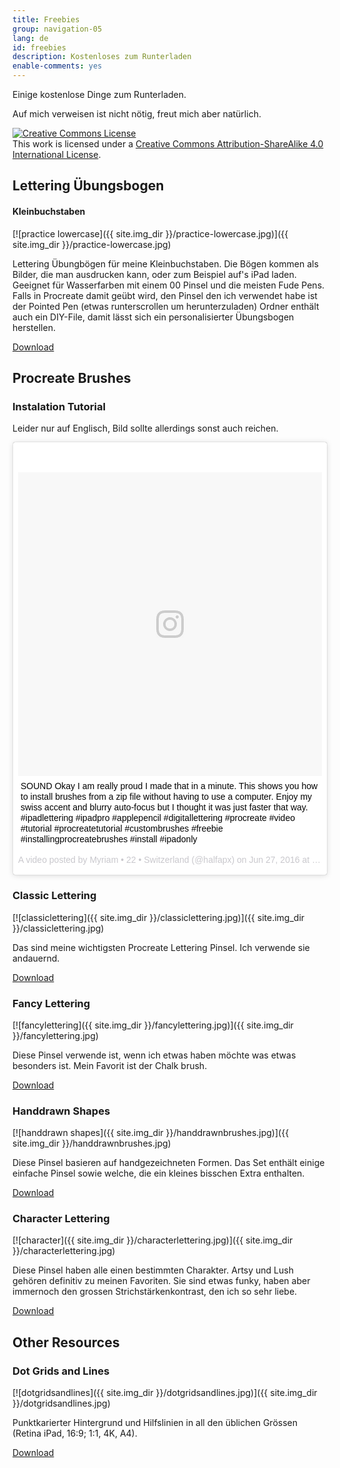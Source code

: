 ```yaml
---
title: Freebies
group: navigation-05
lang: de
id: freebies
description: Kostenloses zum Runterladen
enable-comments: yes
---
```

Einige kostenlose Dinge zum Runterladen.

Auf mich verweisen ist nicht nötig, freut mich aber natürlich.

<a rel="license" href="http://creativecommons.org/licenses/by-sa/4.0/"><img alt="Creative Commons License" style="border-width:0" src="https://i.creativecommons.org/l/by-sa/4.0/88x31.png" /></a><br />This work is licensed under a <a rel="license" href="http://creativecommons.org/licenses/by-sa/4.0/">Creative Commons Attribution-ShareAlike 4.0 International License</a>.

## Lettering Übungsbogen

#### Kleinbuchstaben
[![practice lowercase]({{ site.img_dir }}/practice-lowercase.jpg)]({{ site.img_dir }}/practice-lowercase.jpg)

Lettering Übungbögen für meine Kleinbuchstaben. Die Bögen kommen als Bilder, die man ausdrucken kann, oder zum Beispiel auf's iPad laden. Geeignet für Wasserfarben mit einem 00 Pinsel und die meisten Fude Pens.
Falls in Procreate damit geübt wird, den Pinsel den ich verwendet habe ist der Pointed Pen (etwas runterscrollen um herunterzuladen)
Ordner enthält auch ein DIY-File, damit lässt sich ein personalisierter Übungsbogen herstellen.

<a href="http://bit.ly/halfapxPracticeLowercase" class="btn"><i class="fa fa-download"></i> Download</a>

## Procreate Brushes

### Instalation Tutorial
Leider nur auf Englisch, Bild sollte allerdings sonst auch reichen.
<blockquote class="instagram-media" data-instgrm-captioned data-instgrm-version="7" style=" background:#FFF; border:0; border-radius:3px; box-shadow:0 0 1px 0 rgba(0,0,0,0.5),0 1px 10px 0 rgba(0,0,0,0.15); margin: 1px; max-width:658px; padding:0; width:99.375%; width:-webkit-calc(100% - 2px); width:calc(100% - 2px);"><div style="padding:8px;"> <div style=" background:#F8F8F8; line-height:0; margin-top:40px; padding:50.0% 0; text-align:center; width:100%;"> <div style=" background:url(data:image/png;base64,iVBORw0KGgoAAAANSUhEUgAAACwAAAAsCAMAAAApWqozAAAABGdBTUEAALGPC/xhBQAAAAFzUkdCAK7OHOkAAAAMUExURczMzPf399fX1+bm5mzY9AMAAADiSURBVDjLvZXbEsMgCES5/P8/t9FuRVCRmU73JWlzosgSIIZURCjo/ad+EQJJB4Hv8BFt+IDpQoCx1wjOSBFhh2XssxEIYn3ulI/6MNReE07UIWJEv8UEOWDS88LY97kqyTliJKKtuYBbruAyVh5wOHiXmpi5we58Ek028czwyuQdLKPG1Bkb4NnM+VeAnfHqn1k4+GPT6uGQcvu2h2OVuIf/gWUFyy8OWEpdyZSa3aVCqpVoVvzZZ2VTnn2wU8qzVjDDetO90GSy9mVLqtgYSy231MxrY6I2gGqjrTY0L8fxCxfCBbhWrsYYAAAAAElFTkSuQmCC); display:block; height:44px; margin:0 auto -44px; position:relative; top:-22px; width:44px;"></div></div> <p style=" margin:8px 0 0 0; padding:0 4px;"> <a href="https://www.instagram.com/p/BHKtJ2GjrPf/" style=" color:#000; font-family:Arial,sans-serif; font-size:14px; font-style:normal; font-weight:normal; line-height:17px; text-decoration:none; word-wrap:break-word;" target="_blank">SOUND  Okay I am really proud I made that in a minute. This shows you how to install brushes from a zip file without having to use a computer.  Enjoy my swiss accent and blurry auto-focus but I thought it was just faster that way. #ipadlettering #ipadpro #applepencil #digitallettering #procreate  #video #tutorial #procreatetutorial #custombrushes #freebie #installingprocreatebrushes #install #ipadonly</a></p> <p style=" color:#c9c8cd; font-family:Arial,sans-serif; font-size:14px; line-height:17px; margin-bottom:0; margin-top:8px; overflow:hidden; padding:8px 0 7px; text-align:center; text-overflow:ellipsis; white-space:nowrap;">A video posted by Myriam • 22 • Switzerland (@halfapx) on <time style=" font-family:Arial,sans-serif; font-size:14px; line-height:17px;" datetime="2016-06-27T18:02:58+00:00">Jun 27, 2016 at 11:02am PDT</time></p></div></blockquote>
<script async defer src="//platform.instagram.com/en_US/embeds.js"></script>

### Classic Lettering
[![classiclettering]({{ site.img_dir }}/classiclettering.jpg)]({{ site.img_dir }}/classiclettering.jpg)

Das sind meine wichtigsten Procreate Lettering Pinsel. Ich verwende sie andauernd.

<a href="http://bit.ly/halfapxClassicLettering" class="btn"><i class="fa fa-download"></i> Download</a>

### Fancy Lettering
[![fancylettering]({{ site.img_dir }}/fancylettering.jpg)]({{ site.img_dir }}/fancylettering.jpg)

Diese Pinsel verwende ist, wenn ich etwas haben möchte was etwas besonders ist. Mein Favorit ist der Chalk brush.

<a href="http://bit.ly/halfapxFancyLettering" class="btn"><i class="fa fa-download"></i> Download</a>

### Handdrawn Shapes
[![handdrawn shapes]({{ site.img_dir }}/handdrawnbrushes.jpg)]({{ site.img_dir }}/handdrawnbrushes.jpg)

Diese Pinsel basieren auf handgezeichneten Formen. Das Set enthält einige einfache Pinsel sowie welche, die ein kleines bisschen Extra enthalten.

<a href="http://bit.ly/halfapxHanddrawnBrushes" class="btn"><i class="fa fa-download"></i> Download</a>

### Character Lettering
[![character]({{ site.img_dir }}/characterlettering.jpg)]({{ site.img_dir }}/characterlettering.jpg)

Diese Pinsel haben alle einen bestimmten Charakter. Artsy und Lush gehören definitiv zu meinen Favoriten. Sie sind etwas funky, haben aber immernoch den grossen Strichstärkenkontrast, den ich so sehr liebe.

<a href="http://bit.ly/halfapxCharacterBrushes" class="btn"><i class="fa fa-download"></i> Download</a>

## Other Resources

### Dot Grids and Lines
[![dotgridsandlines]({{ site.img_dir }}/dotgridsandlines.jpg)]({{ site.img_dir }}/dotgridsandlines.jpg)

Punktkarierter Hintergrund und Hilfslinien in all den üblichen Grössen (Retina iPad, 16:9; 1:1, 4K, A4).

<a href="http://bit.ly/halfapxDotgridsAndLines" class="btn"><i class="fa fa-download"></i> Download</a>
